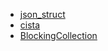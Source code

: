 - [json_struct](https://github.com/jorgen/json_struct)
- [cista](https://github.com/felixguendling/cista)
- [BlockingCollection](https://github.com/CodeExMachina/BlockingCollection)

